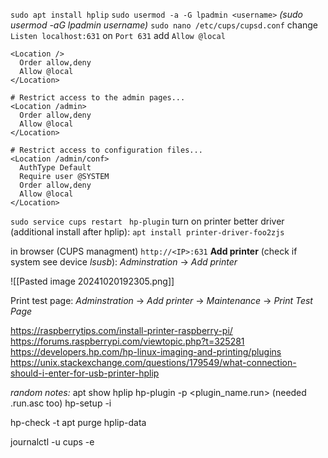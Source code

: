 `sudo apt install hplip`
`sudo usermod -a -G lpadmin <username>`  *(sudo usermod -aG lpadmin username)*
`sudo nano /etc/cups/cupsd.conf`
change `Listen localhost:631` on  `Port 631`
add `Allow @local`
```
<Location />
  Order allow,deny
  Allow @local
</Location>

# Restrict access to the admin pages...
<Location /admin>
  Order allow,deny
  Allow @local
</Location>

# Restrict access to configuration files...
<Location /admin/conf>
  AuthType Default
  Require user @SYSTEM
  Order allow,deny
  Allow @local
</Location>
```
`sudo service cups restart
`
`hp-plugin`
turn on printer
better driver (additional install after hplip):  ```apt install printer-driver-foo2zjs```

in browser (CUPS managment) `http://<IP>:631`
**Add printer** (check if system see device *lsusb*): *Adminstration*  -> *Add printer*

![[Pasted image 20241020192305.png]]

Print test page: *Adminstration*  -> *Add printer* -> *Maintenance* -> *Print Test Page*

https://raspberrytips.com/install-printer-raspberry-pi/
https://forums.raspberrypi.com/viewtopic.php?t=325281
https://developers.hp.com/hp-linux-imaging-and-printing/plugins
https://unix.stackexchange.com/questions/179549/what-connection-should-i-enter-for-usb-printer-hplip


*random notes:*
apt show hplip
hp-plugin -p <plugin_name.run> (needed .run.asc too)
hp-setup -i

hp-check -t
apt purge hplip-data

journalctl -u cups -e
